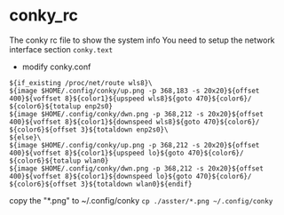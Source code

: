 # conky_rc

The conky rc file to show the system info
You need to setup the network interface section `conky.text`

- modify conky.conf

```
${if_existing /proc/net/route wls8}\
${image $HOME/.config/conky/up.png -p 368,183 -s 20x20}${offset 400}${voffset 8}${color1}${upspeed wls8}${goto 470}${color6}/ ${color6}${totalup enp2s0}
${image $HOME/.config/conky/dwn.png -p 368,212 -s 20x20}${offset 400}${voffset 8}${color1}${downspeed wls8}${goto 470}${color6}/ ${color6}${offset 3}${totaldown enp2s0}\
${else}\
${image $HOME/.config/conky/up.png -p 368,212 -s 20x20}${offset 400}${voffset 8}${color1}${upspeed lo}${goto 470}${color6}/ ${color6}${totalup wlan0}
${image $HOME/.config/conky/dwn.png -p 368,212 -s 20x20}${offset 400}${voffset 8}${color1}${downspeed lo}${goto 470}${color6}/ ${color6}${offset 3}${totaldown wlan0}${endif}
```

copy the "\*.png" to ~/.config/conky 
`cp ./asster/*.png ~/.config/conky`

